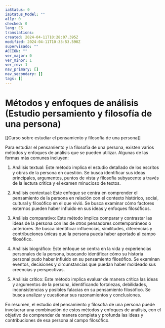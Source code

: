 ```yaml
---
iaStatus: 0
iaStatus_Model: ""
a11y: 0
checked: 0
lang: ES
translations: 
created: 2024-04-11T10:28:07.395Z
modified: 2024-04-11T10:33:53.590Z
supervisado: ""
ACCION: ""
ver_major: 0
ver_minor: 1
ver_rev: 1
nav_primary: []
nav_secondary: []
tags: []
---
```

# Métodos y enfoques de análisis (Estudio persamiento y filosofía de una persona)

[[Curso sobre estudiar el pensamiento y filosofía de una persona]]

Para estudiar el pensamiento y la filosofía de una persona, existen varios métodos y enfoques de análisis que se pueden utilizar. Algunas de las formas más comunes incluyen:

1. Análisis textual: Este método implica el estudio detallado de los escritos y obras de la persona en cuestión. Se busca identificar sus ideas principales, argumentos, puntos de vista y filosofía subyacente a través de la lectura crítica y el examen minucioso de textos.

2. Análisis contextual: Este enfoque se centra en comprender el pensamiento de la persona en relación con el contexto histórico, social, cultural y filosófico en el que vivió. Se busca examinar cómo factores externos pueden haber influido en sus ideas y enfoques filosóficos.

3. Análisis comparativo: Este método implica comparar y contrastar las ideas de la persona con las de otros pensadores contemporáneos o anteriores. Se busca identificar influencias, similitudes, diferencias y contribuciones únicas que la persona pueda haber aportado al campo filosófico.

4. Análisis biográfico: Este enfoque se centra en la vida y experiencias personales de la persona, buscando identificar cómo su historia personal pudo haber influido en su pensamiento filosófico. Se examinan eventos, decisiones y circunstancias que puedan haber moldeado sus creencias y perspectivas.

5. Análisis crítico: Este método implica evaluar de manera crítica las ideas y argumentos de la persona, identificando fortalezas, debilidades, inconsistencias y posibles falacias en su pensamiento filosófico. Se busca analizar y cuestionar sus razonamientos y conclusiones.

En resumen, el estudio del pensamiento y filosofía de una persona puede involucrar una combinación de estos métodos y enfoques de análisis, con el objetivo de comprender de manera completa y profunda las ideas y contribuciones de esa persona al campo filosófico.
